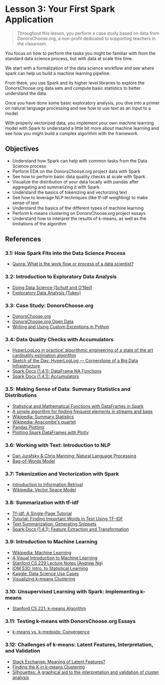 # Lesson 3: Your First Spark Application

> Throughout this lesson, you perform a case study based on data from DonorsChoose.org, a non-profit dedicated to supporting teachers in the classroom.

You focus on how to perform the tasks you might be familiar with from the standard data science process, but with data at scale this time.

We start with a formalization of the data science workflow and see where spark can help us build a machine learning pipeline.

From there, you use Spark and its higher level libraries to explore the DonorsChoose.org data sets and compute basic statistics to better understand the data.

Once you have done some basic exploratory analysis, you dive into a primer on natural language processing and see how to use text as an input to a model.

With properly vectorized data, you implement your own machine learning model with Spark to understand a little bit more about machine learning and see how you might build a complex algorithm with the framework.

## Objectives

* Understand how Spark can help with common tasks from the Data Science process
* Perform EDA on the DonorsChoose.org project data with Spark
* See how to perform basic data quality checks at scale with Spark
* Visualize the distribution of your data locally with pandas after aggregating and summarizing it with Spark.
* Understand the basics of tokenizing and vectorizing text
* See how to leverage NLP techniques (like tf-idf weighting) to make sense of text
* Understand the basics of the different types of machine learning
* Perform k-means clustering on DonorsChoose.org project essays
* Understand how to interpret the results of k-means, as well as the limitations of the algorithm

## References

### 3.1: How Spark Fits into the Data Science Process

* [Quora: What is the work flow or process of a data scientist?][1]

### 3.2: Introduction to Exploratory Data Analysis

* [Doing Data Science (Schutt and O'Neil)][2]
* [Exploratory Data Analysis (Tukey)][3]

### 3.3: Case Study: DonorsChoose.org

* [DonorsChoose.org][4]
* [DonorsChoose.org Open Data][5]
* [Writing and Using Custom Exceptions in Python][6]

### 3.4: Data Quality Checks with Accumulators

* [HyperLogLog in practice: algorithmic engineering of a state of the art cardinality estimation algorithm][7]
* [Sketch of the Day: HyperLogLog — Cornerstone of a Big Data Infrastructure][8]
* [Spark Docs (1.4.1): DataFrame NA Functions][9]
* [Spark Docs (1.4.1): Accumulators][10]

### 3.5: Making Sense of Data: Summary Statistics and Distributions

* [Statistical and Mathematical Functions with DataFrames in Spark][11]
* [A simple algorithm for finding frequent elements in streams and bags][12]
* [Wikipedia: Summary Statistics][13]
* [Wikipedia: Anscombe's quartet][14]
* [Pandas Plotting][15]
* [Plotting Spark DataFrames with Plotly][16]

### 3.6: Working with Text: Introduction to NLP

* [Dan Jurafsky & Chris Manning: Natural Language Processing][17]
* [Bag-of-Words Model][18]

### 3.7: Tokenization and Vectorization with Spark

* [Introduction to Information Retrival][19]
* [Wikipedia: Vector Space Model][20]

### 3.8: Summarization with tf-idf

* [Tf-idf: A Single-Page Tutorial][21]
* [Tutorial: Finding Important Words in Text Using TF-IDF][22]
* [Text Summarization: Generating Snippets][23]
* [Spark Docs (1.4.1): Feature Extraction and Transformation][24]

### 3.9: Introduction to Machine Learning

* [Wikipedia: Machine Learning][25]
* [A Visual Introduction to Machine Learning][26]
* [Stanford CS 229 Lecture Notes (Andrew Ng)][27]
* [IOM 530: Intro. to Statistical Learning][28]
* [Kaggle: Data Science Use Cases][29]
* [Visualizing k-means Clustering][30]

### 3.10: Unsupervised Learning with Spark: Implementing k-means

* [Stanford CS 221: k-means Algorithm][31]

### 3.11: Testing k-means with DonorsChoose.org Essays

* [k-means vs. k-medoids: Convergence][32]

### 3.12: Challenges of k-means: Latent Features, Interpretation, and Validation

* [Stack Exchange: Meaning of Latent Features?][33]
* [Finding the K in k-means Clustering][34]
* [Silhouettes: A graphical aid to the interpretation and validation of cluster analysis][35]

[1]: https://www.quora.com/What-is-the-work-flow-or-process-of-a-data-scientist
[2]: http://columbiadatascience.com/doing-data-science/
[3]: http://www.amazon.com/Exploratory-Data-Analysis-John-Tukey/dp/0201076160
[4]: http://www.donorschoose.org/
[5]: http://data.donorschoose.org/open-data/overview/
[6]: https://www.codementor.io/python/tutorial/how-to-write-python-custom-exceptions
[7]: http://dl.acm.org/citation.cfm?doid=2452376.2452456
[8]: http://content.research.neustar.biz/blog/hll.html
[9]: https://spark.apache.org/docs/latest/api/python/pyspark.sql.html#pyspark.sql.DataFrameNaFunctions
[10]: http://spark.apache.org/docs/1.4.1/programming-guide.html#accumulators-a-nameaccumlinka
[11]: https://databricks.com/blog/2015/06/02/statistical-and-mathematical-functions-with-dataframes-in-spark.html
[12]: http://dl.acm.org/citation.cfm?doid=762471.762473
[13]: https://en.wikipedia.org/wiki/Summary_statistics
[14]: https://en.wikipedia.org/wiki/Anscombe%27s_quartet
[15]: http://pandas.pydata.org/pandas-docs/stable/visualization.html
[16]: https://plot.ly/ipython-notebooks/apache-spark/
[17]: https://www.youtube.com/playlist?list=PL6397E4B26D00A269
[18]: https://en.wikipedia.org/wiki/Bag-of-words_model
[19]: http://nlp.stanford.edu/IR-book/
[20]: https://en.wikipedia.org/wiki/Vector_space_model
[21]: http://www.tfidf.com/
[22]: http://stevenloria.com/finding-important-words-in-a-document-using-tf-idf/
[23]: https://class.coursera.org/nlp/lecture/192
[24]: http://spark.apache.org/docs/1.4.1/mllib-feature-extraction.html
[25]: https://en.wikipedia.org/wiki/Machine_learning
[26]: http://www.r2d3.us/visual-intro-to-machine-learning-part-1/
[27]: http://cs229.stanford.edu/notes/cs229-notes1.pdf
[28]: http://media.wix.com/ugd/6d8e3a_6b3b349674524a09a2c1e9f407bf7043.pdf
[29]: https://www.kaggle.com/wiki/DataScienceUseCases
[30]: http://stanford.edu/class/ee103/visualizations/kmeans/kmeans.html
[31]: http://stanford.edu/~cpiech/cs221/handouts/kmeans.html
[32]: https://commons.wikimedia.org/wiki/File:K-means_versus_k-medoids.png
[33]: http://datascience.stackexchange.com/questions/749/meaning-of-latent-features
[34]: https://datasciencelab.wordpress.com/2013/12/27/finding-the-k-in-k-means-clustering/
[35]: http://www.sciencedirect.com/science/article/pii/0377042787901257